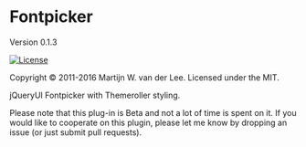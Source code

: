 Fontpicker
==========
Version 0.1.3

[![License](https://img.shields.io/github/license/vanderlee/colorpicker.svg)]()

Copyright &copy; 2011-2016 Martijn W. van der Lee.
Licensed under the MIT.

jQueryUI Fontpicker with Themeroller styling.

Please note that this plug-in is Beta and not a lot of time is spent on it.
If you would like to cooperate on this plugin, please let me know by dropping
an issue (or just submit pull requests).